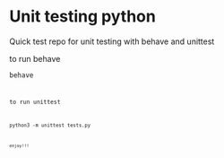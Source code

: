 # Unit testing python

Quick test repo for unit testing with behave and unittest

to run behave

<code>behave<code/>

to run unittest

<code>python3 -m unittest tests.py<code/>

enjoy!!!